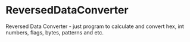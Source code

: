 # ReversedDataConverter
Reversed Data Converter - just program to calculate and convert hex, int numbers, flags, bytes, patterns and etc.
